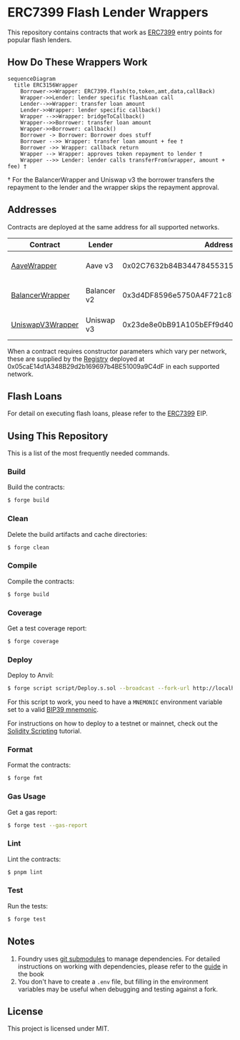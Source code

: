 # ERC7399 Flash Lender Wrappers

This repository contains contracts that work as [ERC7399](https://github.com/ethereum/EIPs/blob/d072207e24e3cc12b6315909e6a65275a38e1984/EIPS/eip-7399.md) entry points for popular flash lenders.

## How Do These Wrappers Work

```mermaid
sequenceDiagram
  title ERC3156Wrapper
    Borrower->>Wrapper: ERC7399.flash(to,token,amt,data,callBack)
    Wrapper->>Lender: lender specific flashLoan call
    Lender-->>Wrapper: transfer loan amount
    Lender->>Wrapper: lender specific callback()
    Wrapper -->>Wrapper: bridgeToCallback()
    Wrapper-->>Borrower: transfer loan amount
    Wrapper->>Borrower: callback()
    Borrower -> Borrower: Borrower does stuff
    Borrower -->> Wrapper: transfer loan amount + fee †
    Borrower ->> Wrapper: callback return
    Wrapper --> Wrapper: approves token repayment to lender †
    Wrapper -->> Lender: lender calls transferFrom(wrapper, amount + fee) †
```
† For the BalancerWrapper and Uniswap v3 the borrower transfers the repayment to the lender and the wrapper skips the repayment approval.

## Addresses

Contracts are deployed at the same address for all supported networks.

| Contract | Lender | Address | Networks |
| ---- | ---- | ---- | ---- |
|[AaveWrapper](src/aave/AaveWrapper.sol)|Aave v3|0x02C7632b84B3447845531541d0285D67E656e50c|Arbitrum One, Optimism|
|[BalancerWrapper](src/balancer/BalancerWrapper.sol)|Balancer v2|0x3d4DF8596e5750A4F721c8764d585dcc8623d009|Arbitrum One, Optimism|
|[UniswapV3Wrapper](src/uniswapV3/UniswapV3Wrapper.sol)|Uniswap v3|0x23de8e0bB91A105bEFf9d40d8d75C1A9fE40f523|Arbitrum One, Optimism|

When a contract requires constructor parameters which vary per network, these are supplied by the [Registry](https://github.com/alcueca/registry) deployed at 0x05caE14d1A348B29d2b169697b4BE51009a9C4dF in each supported network.

## Flash Loans

For detail on executing flash loans, please refer to the [ERC7399](https://github.com/ethereum/EIPs/blob/d072207e24e3cc12b6315909e6a65275a38e1984/EIPS/eip-7399.md) EIP.

## Using This Repository

This is a list of the most frequently needed commands.

### Build

Build the contracts:

```sh
$ forge build
```

### Clean

Delete the build artifacts and cache directories:

```sh
$ forge clean
```

### Compile

Compile the contracts:

```sh
$ forge build
```

### Coverage

Get a test coverage report:

```sh
$ forge coverage
```

### Deploy

Deploy to Anvil:

```sh
$ forge script script/Deploy.s.sol --broadcast --fork-url http://localhost:8545
```

For this script to work, you need to have a `MNEMONIC` environment variable set to a valid
[BIP39 mnemonic](https://iancoleman.io/bip39/).

For instructions on how to deploy to a testnet or mainnet, check out the
[Solidity Scripting](https://book.getfoundry.sh/tutorials/solidity-scripting.html) tutorial.

### Format

Format the contracts:

```sh
$ forge fmt
```

### Gas Usage

Get a gas report:

```sh
$ forge test --gas-report
```

### Lint

Lint the contracts:

```sh
$ pnpm lint
```

### Test

Run the tests:

```sh
$ forge test
```

## Notes

1. Foundry uses [git submodules](https://git-scm.com/book/en/v2/Git-Tools-Submodules) to manage dependencies. For
   detailed instructions on working with dependencies, please refer to the
   [guide](https://book.getfoundry.sh/projects/dependencies.html) in the book
2. You don't have to create a `.env` file, but filling in the environment variables may be useful when debugging and
   testing against a fork.

## License

This project is licensed under MIT.
